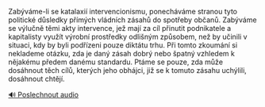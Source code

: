
Zabýváme-li se katalaxií intervencionismu, ponecháváme stranou tyto politické důsledky přímých vládních zásahů do spotřeby občanů. Zabýváme se výlučně těmi akty intervence, jež mají za cíl přinutit podnikatele a kapitalisty využít výrobní prostředky odlišným způsobem, než by učinili v situaci, kdy by byli podřízeni pouze diktátu trhu. Při tomto zkoumání si neklademe otázku, zda je daný zásah dobrý nebo špatný vzhledem k nějakému předem danému standardu. Ptáme se pouze, zda může dosáhnout těch cílů, kterých jeho obhájci, již se k tomuto zásahu uchýlili, dosáhnout chtějí.

[🔊 Poslechnout audio](/data/7-paragraphs/audio/chapter_145/para_004-Zabvme-li-se-katalaxi-intervencionismu-ponech.mp3)
